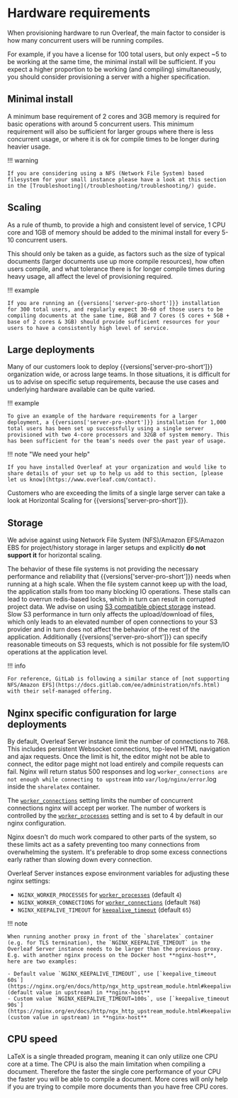 # Hardware requirements #

When provisioning hardware to run Overleaf, the main factor to consider is how many concurrent users will be running compiles.

For example, if you have a license for 100 total users, but only expect ~5 to be working at the same time, the minimal install will be sufficient. If you expect a higher proportion to be working (and compiling) simultaneously, you should consider provisioning a server with a higher specification.

## Minimal install ##

A minimum base requirement of 2 cores and 3GB memory is required for basic operations with around 5 concurrent users. This minimum requirement will also be sufficient for larger groups where there is less concurrent usage, or where it is ok for compile times to be longer during heavier usage.

!!! warning

    If you are considering using a NFS (Network File System) based filesystem for your small instance please have a look at this section in the [Troubleshooting](/troubleshooting/troubleshooting/) guide.

## Scaling ##

As a rule of thumb, to provide a high and consistent level of service, 1 CPU core and 1GB of memory should be added to the minimal install for every 5-10 concurrent users.

This should only be taken as a guide, as factors such as the size of typical documents (larger documents use up more compile resources), how often users compile, and what tolerance there is for longer compile times during heavy usage, all affect the level of provisioning required.

!!! example

    If you are running an {{versions['server-pro-short']}} installation for 300 total users, and regularly expect 30-60 of those users to be compiling documents at the same time, 8GB and 7 Cores (5 cores + 5GB + base of 2 cores & 3GB) should provide sufficient resources for your users to have a consistently high level of service.

## Large deployments ##

Many of our customers look to deploy {{versions['server-pro-short']}} organization wide, or across large teams. In those situations, it is difficult for us to advise on specific setup requirements, because the use cases and underlying hardware available can be quite varied.

!!! example

    To give an example of the hardware requirements for a larger deployment, a {{versions['server-pro-short']}} installation for 1,000 total users has been set up successfully using a single server provisioned with two 4-core processors and 32GB of system memory. This has been sufficient for the team’s needs over the past year of usage.

!!! note "We need your help"

    If you have installed Overleaf at your organization and would like to share details of your set up to help us add to this section, [please let us know](https://www.overleaf.com/contact).

Customers who are exceeding the limits of a single large server can take a look at Horizontal Scaling for {{versions['server-pro-short']}}.

## Storage ##

We advise against using Network File System (NFS)/Amazon EFS/Amazon EBS for project/history storage in larger setups and explicitly **do not support it** for horizontal scaling. 

The behavior of these file systems is not providing the necessary performance and reliability that {{versions['server-pro-short']}} needs when running at a high scale. When the file system cannot keep up with the load, the application stalls from too many blocking IO operations. These stalls can lead to overrun redis-based locks, which in turn can result in corrupted project data. We advise on using [S3 compatible object storage](https://github.com/overleaf/overleaf/wiki/S3) instead. Slow S3 performance in turn only affects the upload/download of files, which only leads to an elevated number of open connections to your S3 provider and in turn does not affect the behavior of the rest of the application. 
Additionally {{versions['server-pro-short']}} can specify reasonable timeouts on S3 requests, which is not possible for file system/IO operations at the application level.

!!! info

    For reference, GitLab is following a similar stance of [not supporting NFS/Amazon EFS](https://docs.gitlab.com/ee/administration/nfs.html) with their self-managed offering.

## Nginx specific configuration for large deployments ##

By default, Overleaf Server instance limit the number of connections to 768. This includes persistent Websocket connections, top-level HTML navigation and ajax requests. Once the limit is hit, the editor might not be able to connect, the editor page might not load entirely and compile requests can fail. Nginx will return status 500 responses and log `worker_connections are not enough while connecting to upstream` into `var/log/nginx/error`.log inside the `sharelatex` container.

The [`worker_connections`](https://nginx.org/en/docs/ngx_core_module.html#worker_connections) setting limits the number of concurrent connections nginx will accept per worker. The number of workers is controlled by the [`worker_processes`](https://nginx.org/en/docs/ngx_core_module.html#worker_processes) setting and is set to 4 by default in our nginx configuration.

Nginx doesn't do much work compared to other parts of the system, so these limits act as a safety preventing too many connections from overwhelming the system. It's preferable to drop some excess connections early rather than slowing down every connection.

Overleaf Server instances expose environment variables for adjusting these nginx settings:

- `NGINX_WORKER_PROCESSES` for [`worker_processes`](https://nginx.org/en/docs/ngx_core_module.html#worker_processes) (default `4`)
- `NGINX_WORKER_CONNECTIONS` for [`worker_connections`](https://nginx.org/en/docs/ngx_core_module.html#worker_connections) (default `768`)
- `NGINX_KEEPALIVE_TIMEOUT` for [`keepalive_timeout`](https://nginx.org/en/docs/http/ngx_http_core_module.html#keepalive_timeout) (default `65`)

!!! note
    
    When running another proxy in front of the `sharelatex` container (e.g. for TLS termination), the `NGINX_KEEPALIVE_TIMEOUT` in the Overleaf Server instance needs to be larger than the previous proxy. E.g. with another nginx process on the Docker host **nginx-host**, here are two examples: 
        
    - Default value `NGINX_KEEPALIVE_TIMEOUT`, use [`keepalive_timeout 60s`](https://nginx.org/en/docs/http/ngx_http_upstream_module.html#keepalive_timeout) (default value in upstream) in **nginx-host**
    - Custom value `NGINX_KEEPALIVE_TIMEOUT=100s`, use [`keepalive_timeout 90s`](https://nginx.org/en/docs/http/ngx_http_upstream_module.html#keepalive_timeout) (custom value in upstream) in **nginx-host**

## CPU speed ##

LaTeX is a single threaded program, meaning it can only utilize one CPU core at a time. The CPU is also the main limitation when compiling a document. Therefore the faster the single core performance of your CPU the faster you will be able to compile a document. More cores will only help if you are trying to compile more documents than you have free CPU cores.
